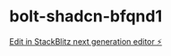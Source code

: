 # bolt-shadcn-bfqnd1

[Edit in StackBlitz next generation editor ⚡️](https://stackblitz.com/~/github.com/santosmarco/bolt-shadcn-bfqnd1)